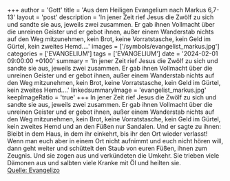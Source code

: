 +++
author = 'Gott'
title = 'Aus dem Heiligen Evangelium nach Markus 6,7-13'
layout = 'post'
description = 'In jener Zeit rief Jesus die Zwölf zu sich und sandte sie aus, jeweils zwei zusammen. Er gab ihnen Vollmacht über die unreinen Geister und er gebot ihnen, außer einem Wanderstab nichts auf den Weg mitzunehmen, kein Brot, keine Vorratstasche, kein Geld im Gürtel, kein zweites Hemd....'
images = ['/symbols/evangelist_markus.jpg']
categories = ['EVANGELIUM']
tags = ['EVANGELIUM']
date = '2024-02-01 09:00:00 +0100'
summary = 'In jener Zeit rief Jesus die Zwölf zu sich und sandte sie aus, jeweils zwei zusammen. Er gab ihnen Vollmacht über die unreinen Geister und er gebot ihnen, außer einem Wanderstab nichts auf den Weg mitzunehmen, kein Brot, keine Vorratstasche, kein Geld im Gürtel, kein zweites Hemd....'
linkedsummaryImage = 'evangelist_markus.jpg'
keepImageRatio = 'true'
+++
In jener Zeit rief Jesus die Zwölf zu sich und sandte sie aus, jeweils zwei zusammen. Er gab ihnen Vollmacht über die unreinen Geister
und er gebot ihnen, außer einem Wanderstab nichts auf den Weg mitzunehmen, kein Brot, keine Vorratstasche, kein Geld im Gürtel,
kein zweites Hemd und an den Füßen nur Sandalen.<!--more-->
Und er sagte zu ihnen: Bleibt in dem Haus, in dem ihr einkehrt, bis ihr den Ort wieder verlasst!
Wenn man euch aber in einem Ort nicht aufnimmt und euch nicht hören will, dann geht weiter und schüttelt den Staub von euren Füßen, ihnen zum Zeugnis.
Und sie zogen aus und verkündeten die Umkehr.
Sie trieben viele Dämonen aus und salbten viele Kranke mit Öl und heilten sie.<br> [Quelle: Evangelizo](https://evangeliumtagfuertag.org/DE/gospel)